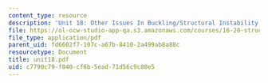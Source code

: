 ```yaml
---
content_type: resource
description: 'Unit 18: Other Issues In Buckling/Structural Instability'
file: https://ol-ocw-studio-app-qa.s3.amazonaws.com/courses/16-20-structural-mechanics-fall-2002/c7790c79f040cf6b5ead71d56c9c80e5_unit18.pdf
file_type: application/pdf
parent_uid: fd6602f7-107c-a67b-8410-2a499ab8a88c
resourcetype: Document
title: unit18.pdf
uid: c7790c79-f040-cf6b-5ead-71d56c9c80e5
---
```

